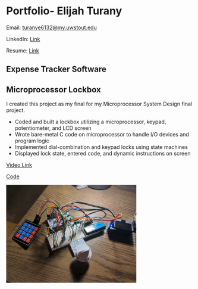 # Portfolio- Elijah Turany

Email: turanye6132@my.uwstout.edu

LinkedIn: [Link](https://www.linkedin.com/in/elijah-t-1500672a2/)

Resume: [Link](Resume/ResumeFall2024.pdf)

## Expense Tracker Software

## Microprocessor Lockbox
I created this project as my final for my Microprocessor System Design final project.
* Coded and built a lockbox utilizing a microprocessor, keypad, potentiometer, and LCD screen
* Wrote bare-metal C code on microprocessor to handle I/O devices and program logic
* Implemented dial-combination and keypad locks using state machines 
* Displayed lock state, entered code, and dynamic instructions on screen

[Video Link](https://liveuwstout-my.sharepoint.com/:v:/r/personal/turanye6132_my_uwstout_edu/Documents/Attachments/2024-05-06-00-16-58-665.mp4?csf=1&web=1&e=oHTt2m&nav=eyJyZWZlcnJhbEluZm8iOnsicmVmZXJyYWxBcHAiOiJTdHJlYW1XZWJBcHAiLCJyZWZlcnJhbFZpZXciOiJTaGFyZURpYWxvZy1MaW5rIiwicmVmZXJyYWxBcHBQbGF0Zm9ybSI6IldlYiIsInJlZmVycmFsTW9kZSI6InZpZXcifX0%3D)

[Code](https://github.com/ElijahTurany/MicroprocessorCode/tree/main/FinalLockBox/Src)

<img src="Media/Lockbox.jpg" alt="LockboxPic" width="350"/>


